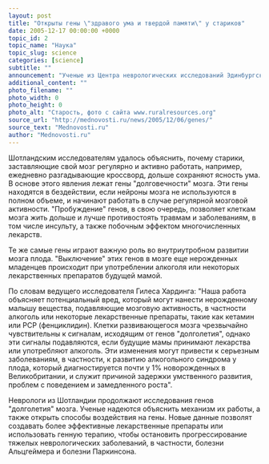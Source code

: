 ```yaml
---
layout: post
title: "Открыты гены \"здравого ума и твердой памяти\" у стариков"
date: 2005-12-17 00:00:00 +0000
topic_id: 2
topic_name: "Наука"
topic_slug: science
categories: [science]
subtitle: ""
announcement: "Ученые из Центра неврологических исследований Эдинбургского Университета (Centre for Neuroscience Research at the University of Edinburgh) открыли гены, отвечающие за ясность ума у пожилых, а также влияющие на развитие мозга у плода. Первые результаты исследования были доложены доктором Гилесом Хардингом (Giles Hardingham) на ежегодном собрании неврологического общества в Вашингтоне."
additional_content: ""
photo_filename: ""
photo_width: 0
photo_height: 0
photo_alt: "Старость, фото с сайта www.ruralresources.org"
source_url: "http://mednovosti.ru/news/2005/12/06/genes/"
source_text: "Mednovosti.ru"
author: "Mednovosti.ru"
---
```

Шотландским исследователям удалось объяснить, почему старики, заставляющие свой мозг регулярно и активно работать, например, ежедневно разгадывающие кроссворд, дольше сохраняют ясность ума. В основе этого явления лежат гены "долговечности" мозга. Эти гены находятся в бездействии, если нейроны мозга не используются в полном объеме, и начинают работать в случае регулярной мозговой активности. "Пробуждение" генов, в свою очередь, позволяет клеткам мозга жить дольше и лучше противостоять травмам и заболеваниям, в том числе инсульту, а также побочным эффектом многочисленных лекарств.

Те же самые гены играют важную роль во внутриутробном развитии мозга плода. "Выключение" этих генов в мозге еще нерожденных младенцев происходит при употреблении алкоголя или некоторых лекарственных препаратов будущей мамой.

По словам ведущего исследователя Гилеса Хардинга: "Наша работа объясняет потенциальный вред, который могут нанести нерожденному малышу вещества, подавляющие мозговую активность, в частности алкоголь или некоторые лекарственные препараты, такие как кетамин или PCP (фенциклидин). Клетки развивающегося мозга чрезвычайно чувствительны к сигналам, исходящим от генов "долголетия", однако эти сигналы подавляются, если будущие мамы принимают лекарства или употребляют алкоголь. Эти изменения могут привести к серьезным заболеваниям, в частности, к развитию алкогольного синдрома у плода, который диагностируется почти у 1% новорожденных в Великобритании, и служит причиной задержки умственного развития, проблем с поведением и замедленного роста".

Неврологи из Шотландии продолжают исследования генов "долголетия" мозга. Ученые надеются объяснить механизм их работы, а также открыть способы воздействия на гены. Новые данные позволят создавать более эффективные лекарственные препараты или использовать генную терапию, чтобы остановить прогрессирование тяжелых неврологических заболеваний, в частности, болезни Альцгеймера и болезни Паркинсона.
